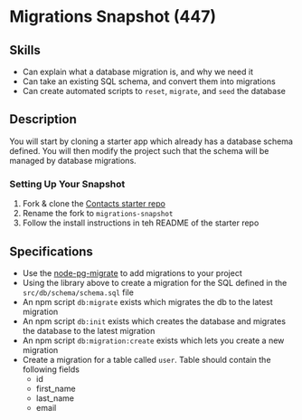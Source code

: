 # Migrations Snapshot (447)

## Skills

- Can explain what a database migration is, and why we need it
- Can take an existing SQL schema, and convert them into migrations
- Can create automated scripts to `reset`, `migrate`, and `seed` the database

## Description

You will start by cloning a starter app which already has a database schema defined. You will then modify the project such that the schema will be managed by database migrations.

### Setting Up Your Snapshot

1. Fork & clone the [Contacts starter repo](https://github.com/GuildCrafts/contacts-snapshot-starter)
1. Rename the fork to `migrations-snapshot`
1. Follow the install instructions in teh README of the starter repo

## Specifications

- Use the [node-pg-migrate](https://github.com/theoephraim/node-pg-migrate) to add migrations to your project
- Using the library above to create a migration for the SQL defined in the `src/db/schema/schema.sql` file
- An npm script `db:migrate` exists which migrates the db to the latest migration
- An npm script `db:init` exists which creates the database and migrates the database to the latest migration
- An npm script `db:migration:create` exists which lets you create a new migration
- Create a migration for a table called `user`. Table should contain the following fields
  - id
  - first_name
  - last_name
  - email
